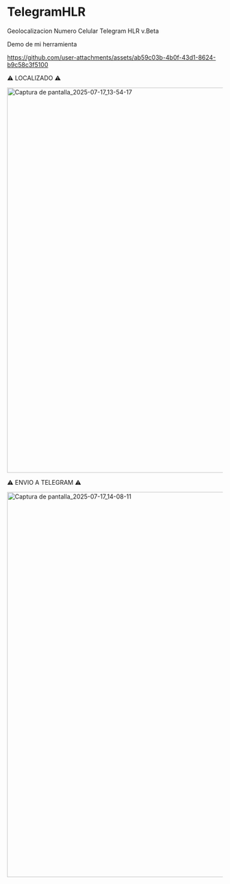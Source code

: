 # TelegramHLR
Geolocalizacion Numero Celular Telegram HLR v.Beta

Demo de mi herramienta

https://github.com/user-attachments/assets/ab59c03b-4b0f-43d1-8624-b9c58c3f5100

⚠️ LOCALIZADO ⚠️

<img width="1600" height="900" alt="Captura de pantalla_2025-07-17_13-54-17" src="https://github.com/user-attachments/assets/543157c3-8718-4e86-a670-6393448cddfa" />

⚠️ ENVIO A TELEGRAM ⚠️

<img width="1600" height="900" alt="Captura de pantalla_2025-07-17_14-08-11" src="https://github.com/user-attachments/assets/d03430c8-df27-40ae-9040-317eff22408e" />
